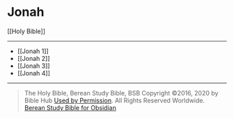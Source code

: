 # Jonah

[[Holy Bible]]

---

- [[Jonah 1]]
- [[Jonah 2]]
- [[Jonah 3]]
- [[Jonah 4]]

---

> The Holy Bible, Berean Study Bible, BSB
> Copyright &copy;2016, 2020 by Bible Hub
> [Used by Permission](https://berean.bible/terms.htm). All Rights Reserved Worldwide.
> [Berean Study Bible for Obsidian](https://github.com/gapmiss/berean-study-bible-for-obsidian)</small>

